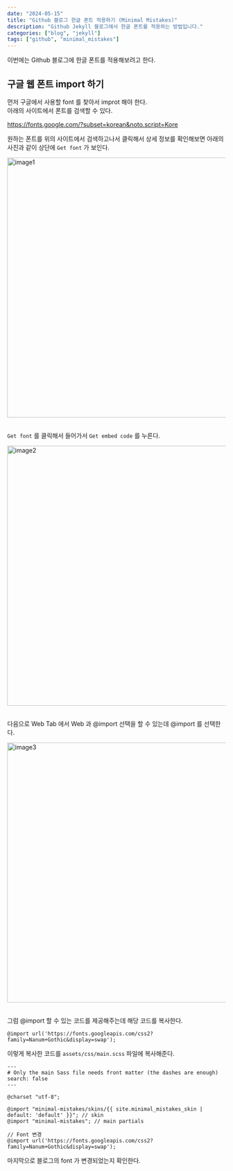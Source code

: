 ```yaml
---
date: "2024-05-15"
title: "Github 블로그 한글 폰트 적용하기 (Minimal Mistakes)"
description: "Github Jekyll 블로그에서 한글 폰트를 적용하는 방법입니다."
categories: ["blog", "jekyll"]
tags: ["github", "minimal_mistakes"]
---
```



이번에는 Github 블로그에 한글 폰트를 적용해보려고 한다.  
  
  

##  구글 웹 폰트 import 하기

먼저 구글에서 사용할 font 를 찾아서 improt 해야 한다.  
아래의 사이트에서 폰트를 검색할 수 있다.

https://fonts.google.com/?subset=korean&noto.script=Kore


원하는 폰트를 위의 사이트에서 검색하고나서 클릭해서 상세 정보를 확인해보면 아래의 사진과 같이 상단에 `Get font` 가 보인다.

<img width="600" alt="image1" src="https://github.com/JIKOID/jikoid.github.io/assets/48994100/33fef9d8-ece0-4ba8-b8f6-6952891702dc" />  
<br><Br>

`Get font` 를 클릭해서 들어가서 `Get embed code` 를 누른다.

<img width="600" alt="image2" src="https://github.com/JIKOID/jikoid.github.io/assets/48994100/6d37baff-e409-4d61-8979-163e5ebdabee" />  
<br><br>

다음으로 Web Tab 에서 Web 과 @import 선택을 할 수 있는데 @import 를 선택한다.  

<img width="600" alt="image3" src="https://github.com/JIKOID/jikoid.github.io/assets/48994100/30fdf1bb-79a5-434a-9aea-65cf70c3505e">  
<br><br>

그럼 @import 할 수 있는 코드를 제공해주는데 해당 코드를 복사한다.

```
@import url('https://fonts.googleapis.com/css2?family=Nanum+Gothic&display=swap');
```

이렇게 복사한 코드를 `assets/css/main.scss` 파일에 복사해준다. 


```
---
# Only the main Sass file needs front matter (the dashes are enough)
search: false
---

@charset "utf-8";

@import "minimal-mistakes/skins/{{ site.minimal_mistakes_skin | default: 'default' }}"; // skin
@import "minimal-mistakes"; // main partials

// Font 변경
@import url('https://fonts.googleapis.com/css2?family=Nanum+Gothic&display=swap');
```

마지막으로 블로그의 font 가 변경되었는지 확인한다.
